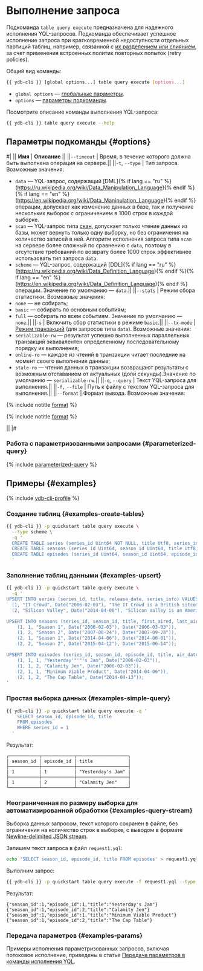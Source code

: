# Выполнение запроса

Подкоманда `table query execute` предназначена для надежного исполнения YQL-запросов. Подкоманда обеспечивает успешное исполнение запроса при кратковременной недоступности отдельных партиций таблиц, например, связанной с [их разделением или слиянием](../../concepts/datamodel/table.md#partitioning), за счет применения встроенных политик повторных попыток (retry policies).

Общий вид команды:

```bash
{{ ydb-cli }} [global options...] table query execute [options...]
```

* `global options` — [глобальные параметры](commands/global-options.md).
* `options` — [параметры подкоманды](#options).

Посмотрите описание команды выполнения YQL-запроса:

```bash
{{ ydb-cli }} table query execute --help
```

## Параметры подкоманды {#options}

#|
|| **Имя** | **Описание** ||
||`--timeout` | Время, в течение которого должна быть выполнена операция на сервере.||
||`-t`, `--type` | Тип запроса.
Возможные значения:
* `data` — YQL-запрос, содержащий [DML]{% if lang == "ru" %}(https://ru.wikipedia.org/wiki/Data_Manipulation_Language){% endif %}{% if lang == "en" %}(https://en.wikipedia.org/wiki/Data_Manipulation_Language){% endif %} операции, допускает как изменение данных в базе, так и получение нескольких выборок с ограничением в 1000 строк в каждой выборке.
* `scan` — YQL-запрос типа [скан](../../concepts/scan_query.md), допускает только чтение данных из базы, может вернуть только одну выборку, но без ограничения на количество записей в ней. Алгоритм исполнения запроса типа `scan` на сервере более сложный по сравнению с `data`, поэтому в отсутствие требований по возврату более 1000 строк эффективнее использовать тип запроса `data`.
* `scheme` — YQL-запрос, содержащий [DDL]{% if lang == "ru" %}(https://ru.wikipedia.org/wiki/Data_Definition_Language){% endif %}{% if lang == "en" %}(https://en.wikipedia.org/wiki/Data_Definition_Language){% endif %} операции.
Значение по умолчанию — `data`.||
||`--stats` | Режим сбора статистики.
Возможные значения:
* `none` — не собирать;
* `basic` — собирать по основным событиям;
* `full` — собирать по всем событиям.
Значение по умолчанию — `none`.||
||`-s` | Включить сбор статистики в режиме `basic`.||
||`--tx-mode` | [Режим транзакций](../../concepts/transactions.md#modes) (для запросов типа `data`).
Возможные значения:<li>`serializable-rw` — результат успешно выполненных параллельных транзакций эквивалентен определенному последовательному порядку их выполнения;<li>`online-ro` — каждое из чтений в транзакции читает последние на момент своего выполнения данные;<li>`stale-ro`  — чтения данных в транзакции возвращают результаты с возможным отставанием от актуальных (доли секунды).Значение по умолчанию — `serializable-rw`.||
||`-q`, `--query` | Текст YQL-запроса для выполнения.||
||`-f,` `--file` | Путь к файлу с текстом YQL-запроса для выполнения.||
||`--format` | Формат вывода.
Возможные значения:

{% include notitle [format](./_includes/result_format_common.md) %}

{% include notitle [format](./_includes/result_format_csv_tsv.md) %}

||
|#

### Работа с параметризованными запросами {#parameterized-query}

{% include [parameterized-query](../../_includes/parameterized-query.md) %}

## Примеры {#examples}

{% include [ydb-cli-profile](../../_includes/ydb-cli-profile.md) %}

### Создание таблиц {#examples-create-tables}

```bash
{{ ydb-cli }} -p quickstart table query execute \
  --type scheme \
  -q '
  CREATE TABLE series (series_id Uint64 NOT NULL, title Utf8, series_info Utf8, release_date Date, PRIMARY KEY (series_id));
  CREATE TABLE seasons (series_id Uint64, season_id Uint64, title Utf8, first_aired Date, last_aired Date, PRIMARY KEY (series_id, season_id));
  CREATE TABLE episodes (series_id Uint64, season_id Uint64, episode_id Uint64, title Utf8, air_date Date, PRIMARY KEY (series_id, season_id, episode_id));
  '
```

### Заполнение таблиц данными {#examples-upsert}
```bash
{{ ydb-cli }} -p quickstart table query execute \
  -q '
UPSERT INTO series (series_id, title, release_date, series_info) VALUES
  (1, "IT Crowd", Date("2006-02-03"), "The IT Crowd is a British sitcom produced by Channel 4, written by Graham Linehan, produced by Ash Atalla and starring Chris O'"'"'Dowd, Richard Ayoade, Katherine Parkinson, and Matt Berry."),
  (2, "Silicon Valley", Date("2014-04-06"), "Silicon Valley is an American comedy television series created by Mike Judge, John Altschuler and Dave Krinsky. The series focuses on five young men who founded a startup company in Silicon Valley.");

UPSERT INTO seasons (series_id, season_id, title, first_aired, last_aired) VALUES
    (1, 1, "Season 1", Date("2006-02-03"), Date("2006-03-03")),
    (1, 2, "Season 2", Date("2007-08-24"), Date("2007-09-28")),
    (2, 1, "Season 1", Date("2014-04-06"), Date("2014-06-01")),
    (2, 2, "Season 2", Date("2015-04-12"), Date("2015-06-14"));

UPSERT INTO episodes (series_id, season_id, episode_id, title, air_date) VALUES
    (1, 1, 1, "Yesterday'"'"'s Jam", Date("2006-02-03")),
    (1, 1, 2, "Calamity Jen", Date("2006-02-03")),
    (2, 1, 1, "Minimum Viable Product", Date("2014-04-06")),
    (2, 1, 2, "The Cap Table", Date("2014-04-13"));
'
```

### Простая выборка данных {#examples-simple-query}

```bash
{{ ydb-cli }} -p quickstart table query execute -q '
    SELECT season_id, episode_id, title
    FROM episodes
    WHERE series_id = 1
  '
```

Результат:

```text
┌───────────┬────────────┬───────────────────┐
| season_id | episode_id | title             |
├───────────┼────────────┼───────────────────┤
| 1         | 1          | "Yesterday's Jam" |
├───────────┼────────────┼───────────────────┤
| 1         | 2          | "Calamity Jen"    |
└───────────┴────────────┴───────────────────┘
```

### Неограниченная по размеру выборка для автоматизированной обработки {#examples-query-stream}

Выборка данных запросом, текст которого сохранен в файле, без ограничения на количество строк в выборке, с выводом в формате [Newline-delimited JSON stream](https://en.wikipedia.org/wiki/JSON_streaming).

Запишем текст запроса в файл `request1.yql`:

```bash
echo 'SELECT season_id, episode_id, title FROM episodes' > request1.yql
```

Выполним запрос:

```bash
{{ ydb-cli }} -p quickstart table query execute -f request1.yql --type scan --format json-unicode
```

Результат:

```text
{"season_id":1,"episode_id":1,"title":"Yesterday's Jam"}
{"season_id":1,"episode_id":2,"title":"Calamity Jen"}
{"season_id":1,"episode_id":1,"title":"Minimum Viable Product"}
{"season_id":1,"episode_id":2,"title":"The Cap Table"}
```

### Передача параметров {#examples-params}

Примеры исполнения параметризованных запросов, включая потоковое исполнение, приведены в статье [Передача параметров в команды исполнения YQL](parameterized-queries-cli.md).

